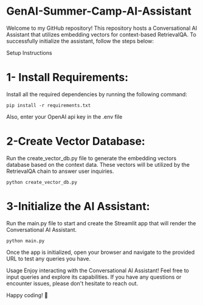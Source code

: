# GenAI-Summer-Camp-AI-Assistant


Welcome to my GitHub repository! This repository hosts a Conversational AI Assistant that utilizes embedding vectors for context-based RetrievalQA. To successfully initialize the assistant, follow the steps below:

Setup Instructions

# 1- Install Requirements:
Install all the required dependencies by running the following command:

```pip install -r requirements.txt```

Also, enter your OpenAI api key in the .env file

# 2-Create Vector Database:

Run the create_vector_db.py file to generate the embedding vectors database based on the context data. These vectors will be utilized by the RetrievalQA chain to answer user inquiries.


```python create_vector_db.py```

# 3-Initialize the AI Assistant:

Run the main.py file to start and create the Streamlit app that will render the Conversational AI Assistant.


```python main.py```

Once the app is initialized, open your browser and navigate to the provided URL to test any queries you have.

Usage
Enjoy interacting with the Conversational AI Assistant! Feel free to input queries and explore its capabilities. If you have any questions or encounter issues, please don't hesitate to reach out.

Happy coding! 🚀
